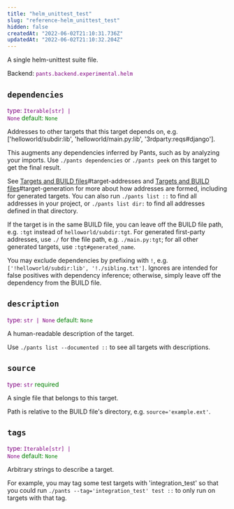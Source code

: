 ```yaml
---
title: "helm_unittest_test"
slug: "reference-helm_unittest_test"
hidden: false
createdAt: "2022-06-02T21:10:31.736Z"
updatedAt: "2022-06-02T21:10:32.204Z"
---
```

A single helm-unittest suite file.

Backend: <span style="color: purple"><code>pants.backend.experimental.helm</code></span>

## <code>dependencies</code>

<span style="color: purple">type: <code>Iterable[str] | None</code></span>
<span style="color: green">default: <code>None</code></span>

Addresses to other targets that this target depends on, e.g. ['helloworld/subdir:lib', 'helloworld/main.py:lib', '3rdparty:reqs#django'].

This augments any dependencies inferred by Pants, such as by analyzing your imports. Use `./pants dependencies` or `./pants peek` on this target to get the final result.

See [Targets and BUILD files](doc:targets)#target-addresses and [Targets and BUILD files](doc:targets)#target-generation for more about how addresses are formed, including for generated targets. You can also run `./pants list ::` to find all addresses in your project, or `./pants list dir:` to find all addresses defined in that directory.

If the target is in the same BUILD file, you can leave off the BUILD file path, e.g. `:tgt` instead of `helloworld/subdir:tgt`. For generated first-party addresses, use `./` for the file path, e.g. `./main.py:tgt`; for all other generated targets, use `:tgt#generated_name`.

You may exclude dependencies by prefixing with `!`, e.g. `['!helloworld/subdir:lib', '!./sibling.txt']`. Ignores are intended for false positives with dependency inference; otherwise, simply leave off the dependency from the BUILD file.

## <code>description</code>

<span style="color: purple">type: <code>str | None</code></span>
<span style="color: green">default: <code>None</code></span>

A human-readable description of the target.

Use `./pants list --documented ::` to see all targets with descriptions.

## <code>source</code>

<span style="color: purple">type: <code>str</code></span>
<span style="color: green">required</span>

A single file that belongs to this target.

Path is relative to the BUILD file's directory, e.g. `source='example.ext'`.

## <code>tags</code>

<span style="color: purple">type: <code>Iterable[str] | None</code></span>
<span style="color: green">default: <code>None</code></span>

Arbitrary strings to describe a target.

For example, you may tag some test targets with 'integration_test' so that you could run `./pants --tag='integration_test' test ::` to only run on targets with that tag.